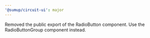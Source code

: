 ```yaml
---
'@sumup/circuit-ui': major
---
```


Removed the public export of the RadioButton component. Use the RadioButtonGroup component instead.
